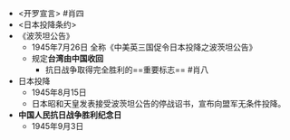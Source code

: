 - <开罗宣言> #肖四 
- <日本投降条约>
- 《波茨坦公告》
	- 1945年7月26日
	  全称《中美英三国促令日本投降之波茨坦公告》
	- 规定**台湾由中国收回**
		- 抗日战争取得完全胜利的==重要标志== #肖八
- 日本投降
	- 1945年8月15日
	- 日本昭和天皇发表接受波茨坦公告的停战诏书，宣布向盟军无条件投降。
- **中国人民抗日战争胜利纪念日**
	- 1945年9月3日